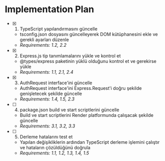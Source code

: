# Implementation Plan

- [x] 1. TypeScript yapılandırmasını güncelle


  - tsconfig.json dosyasını güncelleyerek DOM kütüphanesini ekle ve gerekli ayarları düzenle
  - _Requirements: 1.2, 2.2_



- [x] 2. Express.js tip tanımlamalarını yükle ve kontrol et


  - @types/express paketinin yüklü olduğunu kontrol et ve gerekirse yükle
  - _Requirements: 1.1, 2.1, 2.4_



- [x] 3. AuthRequest interface'ini güncelle



  - AuthRequest interface'ini Express.Request'i doğru şekilde genişletecek şekilde güncelle
  - _Requirements: 1.4, 1.5, 2.3_

- [ ] 4. package.json build ve start scriptlerini güncelle
  - Build ve start scriptlerini Render platformunda çalışacak şekilde güncelle
  - _Requirements: 3.1, 3.2, 3.3_

- [ ] 5. Derleme hatalarını test et
  - Yapılan değişikliklerin ardından TypeScript derleme işlemini çalıştır ve hataların çözüldüğünü doğrula
  - _Requirements: 1.1, 1.2, 1.3, 1.4, 1.5_